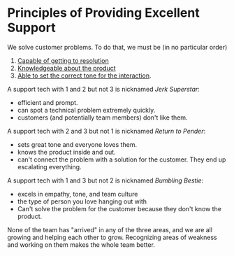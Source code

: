# Principles of Providing Excellent Support

We solve customer problems. To do that, we must be \(in no particular order\)

1. [Capable of getting to resolution](getting-to-resolution.md)
2. [Knowledgeable about the product](knowing-the-product.md)
3. [Able to set the correct tone for the interaction](tone-guide.md). 

A support tech with 1 and 2 but not 3 is nicknamed _Jerk Superstar_:

* efficient and prompt. 
* can spot a technical problem extremely quickly.
* customers \(and potentially team members\) don't like them.

A support tech with 2 and 3 but not 1 is nicknamed _Return to Pender_:

* sets great tone and everyone loves them. 
* knows the product inside and out.
* can't connect the problem with a solution for the customer. They end up escalating everything.

A support tech with 1 and 3 but not 2 is nicknamed _Bumbling Bestie_:

* excels in empathy, tone, and team culture
* the type of person you love hanging out with
* Can't solve the problem for the customer because they don't know the product. 

None of the team has "arrived" in any of the three areas, and we are all growing and helping each other to grow. Recognizing areas of weakness and working on them makes the whole team better.

